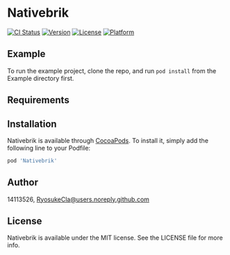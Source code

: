 # Nativebrik

[![CI Status](https://img.shields.io/travis/14113526/Nativebrik.svg?style=flat)](https://travis-ci.org/14113526/Nativebrik)
[![Version](https://img.shields.io/cocoapods/v/Nativebrik.svg?style=flat)](https://cocoapods.org/pods/Nativebrik)
[![License](https://img.shields.io/cocoapods/l/Nativebrik.svg?style=flat)](https://cocoapods.org/pods/Nativebrik)
[![Platform](https://img.shields.io/cocoapods/p/Nativebrik.svg?style=flat)](https://cocoapods.org/pods/Nativebrik)

## Example

To run the example project, clone the repo, and run `pod install` from the Example directory first.

## Requirements

## Installation

Nativebrik is available through [CocoaPods](https://cocoapods.org). To install
it, simply add the following line to your Podfile:

```ruby
pod 'Nativebrik'
```

## Author

14113526, RyosukeCla@users.noreply.github.com

## License

Nativebrik is available under the MIT license. See the LICENSE file for more info.
